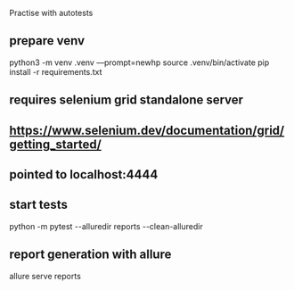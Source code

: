 Practise with autotests

## prepare venv
python3 -m venv .venv —prompt=newhp
source .venv/bin/activate
pip install -r requirements.txt

## requires selenium grid standalone server 
## https://www.selenium.dev/documentation/grid/getting_started/ 
## pointed to localhost:4444

## start tests
python -m pytest --alluredir reports --clean-alluredir

## report generation with allure
allure serve reports

